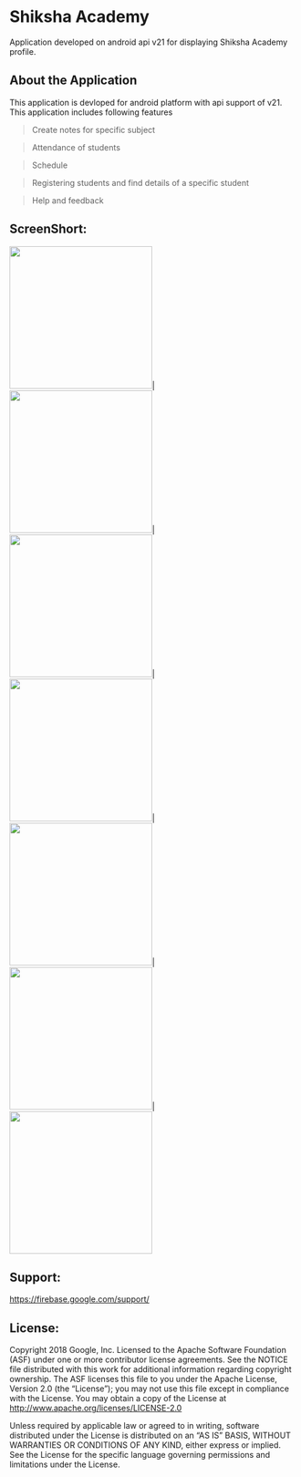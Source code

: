 # Shiksha Academy
Application developed on android api v21 for displaying Shiksha Academy profile.

## About the Application
This application is devloped for android platform with api support of v21. This application includes following features

>Create notes for specific subject 

>Attendance of students

>Schedule

>Registering students and find details of a specific student

>Help and feedback


## ScreenShort:
<p float="left">
<a href="https://i.imgur.com/V8X0VEm.jpg"><img src="https://i.imgur.com/V8X0VEm.jpg" width="250"></a>|
<a href="https://imgur.com/bA2vWba.jpg"><img src="https://imgur.com/bA2vWba.jpg" width="250"></a>|  
<a href="https://imgur.com/HGIgyvk.jpg"><img src="https://imgur.com/HGIgyvk.jpg" width="250"></a>|
<a href="https://imgur.com/0wJMaiB.jpg"><img src="https://imgur.com/0wJMaiB.jpg" width="250"></a>|
<a href="https://imgur.com/Ga6PL71.jpg"><img src="https://imgur.com/Ga6PL71.jpg" width="250"></a>|
<a href="https://imgur.com/IoMwZzu.jpg"><img src="https://imgur.com/IoMwZzu.jpg" width="250"></a>|
<a href="https://imgur.com/IoMwZzu.jpg"><img src="https://imgur.com/nAMqhNA.jpg" width="250"></a>
</p>

## Support:

<a href="https://firebase.google.com/support/">https://firebase.google.com/support/</a>

## License:

Copyright 2018 Google, Inc. Licensed to the Apache Software Foundation (ASF) under one or more contributor license agreements. See the NOTICE file distributed with this work for additional information regarding copyright ownership. The ASF licenses this file to you under the Apache License, Version 2.0 (the “License”); you may not use this file except in compliance with the License. You may obtain a copy of the License at http://www.apache.org/licenses/LICENSE-2.0

Unless required by applicable law or agreed to in writing, software distributed under the License is distributed on an “AS IS” BASIS, WITHOUT WARRANTIES OR CONDITIONS OF ANY KIND, either express or implied. See the License for the specific language governing permissions and limitations under the License.
